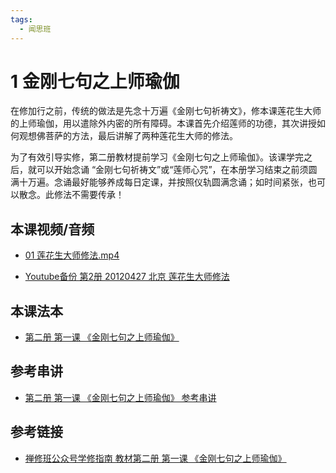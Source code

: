 ```yaml
---
tags:
  - 闻思班
---
```


# 1 金刚七句之上师瑜伽

在修加行之前，传统的做法是先念十万遍《金刚七句祈祷文》，修本课莲花生大师的上师瑜伽，用以遣除外内密的所有障碍。本课首先介绍莲师的功德，其次讲授如何观想佛菩萨的方法，最后讲解了两种莲花生大师的修法。

为了有效引导实修，第二册教材提前学习《金刚七句之上师瑜伽》。该课学完之后，就可以开始念诵 “金刚七句祈祷文”或“莲师心咒”，在本册学习结束之前须圆满十万遍。念诵最好能够养成每日定课，并按照仪轨圆满念诵；如时间紧张，也可以散念。此修法不需要传承！

## 本课视频/音频

* [01 莲花生大师修法.mp4](https://s3.ca-central-1.wasabisys.com/hddata/f.huidengchanxiu.net/jmy/%e6%85%a7%e7%81%af%e7%a6%85%e4%bf%ae%e8%af%be/%e6%85%a7%e7%81%af%e7%a6%85%e4%bf%ae%e8%af%be%e7%ac%ac%e4%ba%8c%e5%86%8c/01%20%e8%8e%b2%e8%8a%b1%e7%94%9f%e5%a4%a7%e5%b8%88%e4%bf%ae%e6%b3%95.mp4)

* [Youtube备份 第2册 20120427 北京 莲花生大师修法](https://www.youtube.com/watch?v=ft_tL3qXgPc&list=PL7aUyQTIJqAjD33MPzguoKwShqtttVmg9&index=3)
  
## 本课法本

* [第二册 第一课 《金刚七句之上师瑜伽》](/books/b2/2-16)

## 参考串讲

* [第二册 第一课 《金刚七句之上师瑜伽》 参考串讲](https://s3.ca-central-1.wasabisys.com/hddata/f.huidengchanxiu.net/hdv/f/up/%E9%87%91%E5%88%9A%E4%B8%83%E5%8F%A5%E4%B8%8A%E5%B8%88%E7%91%9C%E4%BC%BD.pdf)

## 参考链接

* [禅修班公众号学修指南 教材第二册 第一课 《金刚七句之上师瑜伽》](https://mp.weixin.qq.com/s?__biz=MzI2NTQ1NDcxNg==&mid=100001938&idx=1&sn=8811e749ac50591a68c1ad5479fd24b1&scene=19#wechat_redirect)
